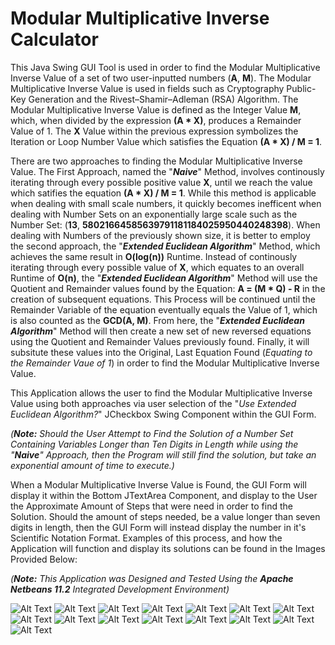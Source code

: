 # Modular Multiplicative Inverse Calculator
This Java Swing GUI Tool is used in order to find the Modular Multiplicative Inverse Value of a set of two user-inputted numbers (**A**, **M**). The Modular Multiplicative Inverse Value is used in fields such as Cryptography Public-Key Generation and the Rivest–Shamir–Adleman (RSA) Algorithm. The Modular Multiplicative Inverse Value is defined as the Integer Value **M**, which, when divided by the expression **(A * X)**, produces a Remainder Value of 1. The **X** Value within the previous expression symbolizes the Iteration or Loop Number Value which satisfies the Equation **(A * X) / M = 1**.

There are two approaches to finding the Modular Multiplicative Inverse Value. The First Approach, named the "***Naive***" Method, involves continously iterating through every possible positive value **X**, until we reach the value which satifies the equation **(A * X) / M = 1**. While this method is applicable when dealing with small scale numbers, it quickly becomes inefficent when dealing with Number Sets on an exponentially large scale such as the Number Set: (**13**, **58021664585639791181184025950440248398**). When dealing with Numbers of the previously shown size, it is better to employ the second approach, the "***Extended Euclidean Algorithm***" Method, which achieves the same result in **O(log(n))** Runtime. Instead of continously iterating through every possible value of **X**, which equates to an overall Runtime of **O(n)**, the "***Extended Euclidean Algorithm***" Method will use the Quotient and Remainder values found by the Equation: **A = (M * Q) - R** in the creation of subsequent equations. This Process will be continued until the Remainder Variable of the equation eventually equals the Value of 1, which is also counted as the **GCD(A, M)**. From here, the "***Extended Euclidean Algorithm***" Method will then create a new set of new reversed equations using the Quotient and Remainder Values previously found. Finally, it will subsitute these values into the Original, Last Equation Found (*Equating to the Remainder Vaue of 1*) in order to find the Modular Multiplicative Inverse Value.

This Application allows the user to find the Modular Multiplicative Inverse Value using both approaches via user selection of the "*Use Extended Euclidean Algorithm?*" JCheckbox Swing Component within the GUI Form. 

*(**Note:** Should the User Attempt to Find the Solution of a Number Set Containing Variables Longer than Ten Digits in Length while using the "***Naive***" Approach, then the Program will still find the solution, but take an exponential amount of time to execute.)*

When a Modular Multiplicative Inverse Value is Found, the GUI Form will display it within the Bottom JTextArea Component, and display to the User the Approximate Amount of Steps that were need in order to find the Solution. Should the amount of steps needed, be a value longer than seven digits in length, then the GUI Form will instead display the number in it's Scientific Notation Format. Examples of this process, and how the Application will function and display its solutions can be found in the Images Provided Below:

*(**Note:** This Application was Designed and Tested Using the **Apache Netbeans 11.2** Integrated Development Environment)*

![Alt Text](ModularInverseCalculator/Screenshots/Screenshot_Initial.png)
![Alt Text](ModularInverseCalculator/Screenshots/Divider.png)
![Alt Text](ModularInverseCalculator/Screenshots/Screenshot_Warning_Message_One.png)
![Alt Text](ModularInverseCalculator/Screenshots/Divider.png)
![Alt Text](ModularInverseCalculator/Screenshots/Screenshot_Warning_Message_Effects_One.png)
![Alt Text](ModularInverseCalculator/Screenshots/Divider.png)
![Alt Text](ModularInverseCalculator/Screenshots/Screenshot_Warning_Message_Two.png)
![Alt Text](ModularInverseCalculator/Screenshots/Divider.png)
![Alt Text](ModularInverseCalculator/Screenshots/Screenshot_Warning_Message_Effects_Two.png)
![Alt Text](ModularInverseCalculator/Screenshots/Divider.png)
![Alt Text](ModularInverseCalculator/Screenshots/Screenshot_Executing.png)
![Alt Text](ModularInverseCalculator/Screenshots/Divider.png)
![Alt Text](ModularInverseCalculator/Screenshots/Screenshot_Result_Naive.png)
![Alt Text](ModularInverseCalculator/Screenshots/Divider.png)
![Alt Text](ModularInverseCalculator/Screenshots/Screenshot_Result_EEA.png)
